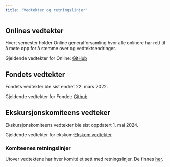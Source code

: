 ```yaml
---
title: "Vedtekter og retningslinjer"
---
```


## Onlines vedtekter
Hvert semester holder Online generalforsamling hvor alle onlinere har rett til å møte opp for å stemme over og vedtektsendringer.

Gjeldende vedtekter for Online: [GitHub](https://github.com/dotkom/Onlines_Vedtekter)

## Fondets vedtekter
Fondets vedtekter ble sist endret 22. mars 2022.

Gjeldende vedtekter for Fondet:  [Github](https://github.com/dotkom/Onlines_Fond_Vedtekter).

## Ekskursjonskomiteens vedteker
Ekskursjonskomiteens vedtekter ble sist oppdatert 1. mai 2024.

Gjeldende vedtekter for ekskom:[Ekskom vedtekter](/attachments/Ekskursjonskomiteen-vedtekter-01.05.24.pdf)

### Komiteenes retningslinjer
Utover vedtektene har hver komité et sett med retningslinjer. De finnes [her](https://www.notion.so/2721c99db8f680cc8d64fb988ff4e1a6?v=2721c99db8f6802fb59b000c9dc9d30d).
